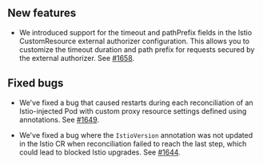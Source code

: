 ## New features

- We introduced support for the timeout and pathPrefix fields in the Istio CustomResource external authorizer configuration.
This allows you to customize the timeout duration and path prefix for requests secured by the external authorizer. See [#1658](https://github.com/kyma-project/istio/pull/1658).

## Fixed bugs

- We've fixed a bug that caused restarts during each reconciliation of an 
Istio-injected Pod with custom proxy resource settings defined using annotations.
See [#1649](https://github.com/kyma-project/istio/pull/1649).

- We've fixed a bug where the `IstioVersion` annotation was not updated in the Istio CR when reconciliation failed to reach the last step, which could lead to blocked Istio upgrades. See [#1644](https://github.com/kyma-project/istio/issues/1644).
